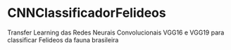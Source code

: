 # CNNClassificadorFelideos
Transfer Learning das Redes Neurais Convolucionais VGG16 e VGG19 para classificar Felideos da fauna brasileira
